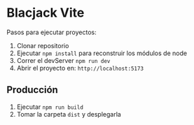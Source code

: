 # Blacjack Vite

Pasos para ejecutar proyectos:

1. Clonar repositorio
2. Ejecutar ```npm install``` para reconstruir los módulos de node
3. Correr el devServer ```npm run dev```
4. Abrir el proyecto en: ```http://localhost:5173```

## Producción

1. Ejecutar ```npm run build```
2. Tomar la carpeta ```dist``` y desplegarla